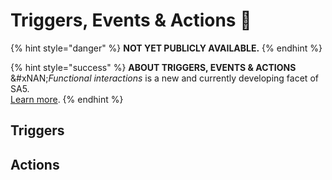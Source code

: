 # Triggers, Events & Actions 🧪



{% hint style="danger" %}
**NOT YET PUBLICLY AVAILABLE.**&#x20;
{% endhint %}

{% hint style="success" %}
**ABOUT TRIGGERS, EVENTS & ACTIONS** \
&#xNAN;_&#x46;unctional interactions_ is a new and currently developing facet of SA5. \
[Learn more](../overview/events/). &#x20;
{% endhint %}

## Triggers&#x20;





## Actions&#x20;





